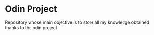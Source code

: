 # Odin Project
Repository whose main objective is to store all my knowledge obtained thanks to the odin project